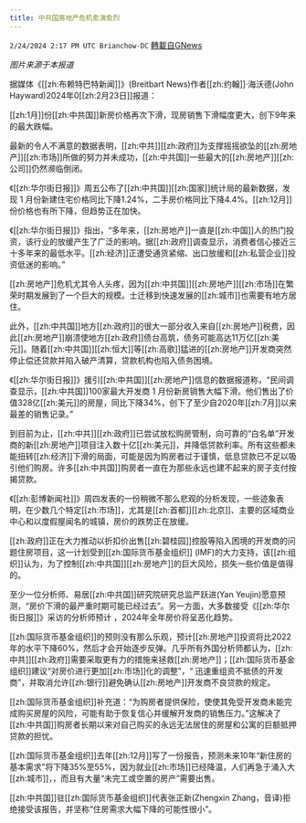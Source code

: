 ```yaml
---
title: 中共国房地产危机愈演愈烈
---
```

`2/24/2024 2:17 PM UTC Brianchow-DC` [轉載自GNews](https://gnews.org/articles/2338013)

*图片来源于本报道*

据媒体《[[zh:布赖特巴特新闻]]》(Breitbart News)作者[[zh:约翰]]·海沃德(John Hayward)2024年0[[zh:2月23日]]报道：

[[zh:1月]]份[[zh:中共国]]新房价格再次下滑，现房销售下滑幅度更大，创下9年来的最大跌幅。

最新的令人不满意的数据表明，[[zh:中共]][[zh:政府]]为支撑摇摇欲坠的[[zh:房地产]][[zh:市场]]所做的努力并未成功，[[zh:中共国]]一些最大的[[zh:房地产]][[zh:公司]]仍然濒临倒闭。

《[[zh:华尔街日报]]》周五公布了[[zh:中共国]][[zh:国家]]统计局的最新数据，发现 1 月份新建住宅价格同比下降1.24%，二手房价格同比下降4.4%。[[zh:12月]]份价格也有所下降，但趋势正在加快。

《[[zh:华尔街日报]]》指出，“多年来，[[zh:房地产]]一直是[[zh:中国]]人的热门投资，该行业的放缓产生了广泛的影响。据[[zh:政府]]调查显示，消费者信心接近三十多年来的最低水平。[[zh:经济]]正遭受通货紧缩、出口放缓和[[zh:私营企业]]投资低迷的影响。”

[[zh:房地产]]危机尤其令人头疼，因为[[zh:中共国]][[zh:房地产]][[zh:市场]]在繁荣时期发展到了一个巨大的规模。​​​​​​​​​​​​​​​​​​​​​​​​​​​​士迁移到快速发展的[[zh:城市]]也需要有地方居住。

此外，[[zh:中共国]]地方[[zh:政府]]的很大一部分收入来自[[zh:房地产]]税费，因此[[zh:房地产]]崩溃使地方[[zh:政府]]债台高筑，债务可能高达11万亿[[zh:美元]]。随着[[zh:中共国]][[zh:恒大]]等[[zh:高歌]]猛进的[[zh:房地产]]开发商突然停止偿还贷款并陷入破产清算，贷款机构也陷入债务困境。

《[[zh:华尔街日报]]》援引[[zh:中共国]][[zh:房地产]]信息的数据报道称，“民间调查显示，[[zh:中共国]]100家最大开发商 1 月份新房销售大幅下滑。他们售出了价值328亿[[zh:美元]]的房屋，同比下降34%，创下了至少自2020年[[zh:7月]]以来最差的销售记录。”

到目前为止，[[zh:中共]][[zh:政府]]已尝试放松购房管制，向可靠的“白名单”开发商的新[[zh:房地产]]项目注入数十亿[[zh:美元]]，并降低贷款利率。所有这些都未能扭转[[zh:经济]]下滑的局面，可能是因为购房者过于谨慎，低息贷款已不足以吸引他们购房。许多[[zh:中共国]]购房者一直在为那些永远也建不起来的房子支付按揭贷款。

《[[zh:彭博新闻社]]》周四发表的一份稍微不那么悲观的分析发现，一些迹象表明，在少数几个特定[[zh:市场]]，尤其是[[zh:首都]][[zh:北京]]、主要的区域商业中心和以度假屋闻名的城镇，房价的跌势正在放缓。

[[zh:政府]]正在大力推动以折扣价出售[[zh:碧桂园]]控股等陷入困境的开发商的问题住房项目，这一计划受到[[zh:国际货币基金组织]] (IMF)的大力支持，该[[zh:组织]]认为，为了控制[[zh:中共国]][[zh:房地产]]的巨大风险，损失一些价值是值得的。

至少一位分析师、易居[[zh:中共国]]研究院研究总监严跃进(Yan Yeujin)愿意预测，“房价下滑的最严重时期可能已经过去”。另一方面，大多数接受《[[zh:华尔街日报]]》采访的分析师预计 ，2024年全年房价将呈恶化趋势。

[[zh:国际货币基金组织]]的预则没有那么乐观，预计[[zh:房地产]]投资将比2022年的水平下降60%，然后才会开始逐步反弹。几乎所有外国分析师都认为，[[zh:中共]][[zh:政府]]需要采取更有力的措施来拯救[[zh:房地产]]；[[zh:国际货币基金组织]]建议“对房价进行更加[[zh:市场]]化的调整”，“ 迅速重组资不抵债的开发商”，并取消允许[[zh:银行]]避免确认[[zh:房地产]]开发商不良贷款的规定。

[[zh:国际货币基金组织]]补充道：“为购房者提供保险，使使其免受开发商未能完成购买房屋的风险，可能有助于恢复信心并缓解开发商的销售压力。”这解决了[[zh:中共国]]购房者长期以来对自己购买的永远无法居住的房屋和公寓的巨额抵押贷款的担忧。

[[zh:国际货币基金组织]]去年[[zh:12月]]写了一份报告，预测未来10年“新住房的基本需求”将下降35%至55%，因为就业[[zh:市场]]已经降温，人们再急于涌入大[[zh:城市]]，，而且有大量“未完工或空置的房产”需要出售。

[[zh:中共国]]驻[[zh:国际货币基金组织]]代表张正新(Zhengxin Zhang，音译)拒绝接受该报告，并坚称“住房需求大幅下降的可能性很小”。
